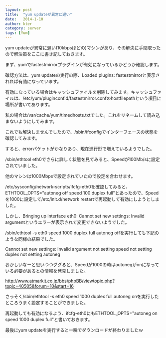 ```yaml
---
layout: post
title:  "yum updateが異常に遅い"
date:   2014-1-10
author: kter
category: server
tags: [Yum]
---
```

yum updateが異常に遅い(10kbpsほどの)マシンがあり、その解決に手間取ったので解決策をここに書き記しておきます。

まず、yumでfastestmirrorプラグインが有効になっているかどうか確認します。

確認方法は、yum updateの実行の際、Loaded plugins: fastestmirrorと表示されれば有効になっています。

有効になっている場合はキャッシュファイルを削除してみます。キャッシュファイルは、/etc/yum/pluginconf.d/fastestmirror.confのhostfilepathという項目に場所が書いてあります。

私の場合は/var/cache/yum/timedhosts.txtでした。これをリネームして読み込まないようにしてみます。



これでも解決しませんでしたので、/sbin/ifconfigでインターフェースの状態を確認してみます。

すると、errorパケットがかなりあり、現在進行形で増えているようでした。

/sbin/ethtool eth0でさらに詳しく状態を見てみると、Speedが100Mb/sに設定されていました。

他のマシンは1000Mbpsで設定されていたので設定を合わせます。

/etc/sysconfig/network-scripts/ifcfg-eth0を確認してみると、ETHTOOL_OPTS="autoneg off speed 100 duplex full"とあったので、Speedを1000に設定して/etc/init.d/network restartで再起動して有効にしようとしました。

しかし、Bringing up interface eth0:  Cannot set new settings: Invalid argumentというエラーが表示されて変更できないようでした。

/sbin/ethtool -s eth0 speed 1000 duplex full autoneg offを実行しても下記のような同様の結果でした。

Cannot set new settings: Invalid argument
not setting speed
not setting duplex
not setting autoneg



おかしいなーと思いつつググると、Speedが1000の時はautonegがonになっている必要があるとの情報を発見しました。

<http://www.atmarkit.co.jp/bbs/phpBB/viewtopic.php?topic=40505&forum=10&start=16>



さっそく/sbin/ethtool -s eth0 speed 1000 duplex full autoneg onを実行したところうまく設定することができました。

再起動しても有効になるよう、ifcfg-eth0にもETHTOOL_OPTS="autoneg on speed 1000 duplex full"と書いておきます。



最後にyum updateを実行すると一瞬でダウンロードが終わりましたｗ

